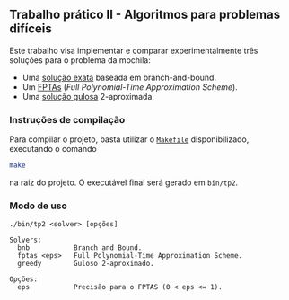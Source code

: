 ## Trabalho prático II - Algoritmos para problemas difíceis

Este trabalho visa implementar e comparar experimentalmente três soluções para o problema da mochila:

- Uma [solução exata](src/bnb.cpp) baseada em branch-and-bound.
- Um [FPTAs](src/fptas.cpp) (*Full Polynomial-Time Approximation Scheme*).
- Uma [solução gulosa](src/greedy.cpp) 2-aproximada.

### Instruções de compilação
Para compilar o projeto, basta utilizar o [`Makefile`](Makefile) disponibilizado, executando o comando

```sh
make
```

na raiz do projeto. O executável final será gerado em `bin/tp2`.

### Modo de uso

```
./bin/tp2 <solver> [opções]

Solvers:
  bnb           Branch and Bound.
  fptas <eps>   Full Polynomial-Time Approximation Scheme.
  greedy        Guloso 2-aproximado.

Opções:
  eps           Precisão para o FPTAS (0 < eps <= 1).
```
